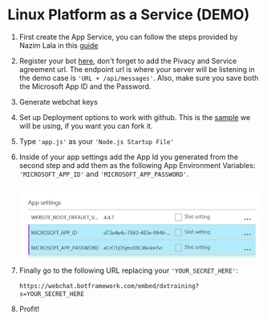 # Linux Platform as a Service (DEMO)

1. First create the App Service, you can follow the steps provided by Nazim Lala in this [guide](https://azure.microsoft.com/en-us/documentation/articles/app-service-linux-how-to-create-a-web-app/)

1. Register your bot [here](https://azure.microsoft.com/en-us/documentation/articles/app-service-linux-how-to-create-a-web-app/), don't forget to add the Pivacy and Service agreement url. The endpoint url is where your server will be listening in the demo case is  `'URL + /api/messages'`. Also, make sure you save both the Microsoft App ID and the Password.

1. Generate webchat keys

1. Set up Deployment options to work with github. This is the [sample](https://github.com/brusMX/supreme-boto-potato) we will be using, if you want you can fork it.

1. Type `'app.js'` as your `'Node.js Startup File'`

1. Inside of your app settings add the App Id you generated from the second step and add them as the following App Environment Variables: `'MICROSOFT_APP_ID'` and `'MICROSOFT_APP_PASSWORD'`.

    ![alt text][settings]

1. Finally go to the following URL replacing your `'YOUR_SECRET_HERE'`:

    ```Shell
    https://webchat.botframework.com/embed/dxtraining?s=YOUR_SECRET_HERE
    ```
1. Profit!


[settings]: img/app-settings.jpg "This is what the filesystem in Linux looks like"
